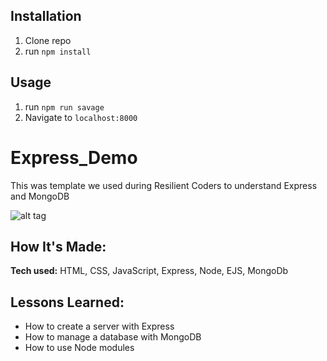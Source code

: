 
## Installation

1. Clone repo
2. run `npm install`

## Usage

1. run `npm run savage`
2. Navigate to `localhost:8000`

# Express_Demo
This was template we used during Resilient Coders to understand Express and MongoDB

![alt tag](https://i.imgur.com/uVnhS3R.png)

## How It's Made:

**Tech used:** HTML, CSS, JavaScript, Express, Node, EJS, MongoDb


## Lessons Learned:

- How to create a server with Express
- How to manage a database with MongoDB
- How to use Node modules


